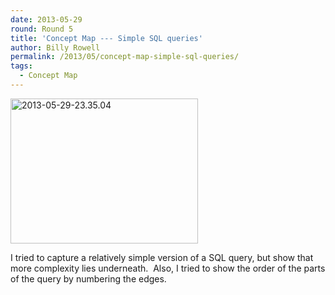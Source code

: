 ```yaml
---
date: 2013-05-29
round: Round 5
title: 'Concept Map --- Simple SQL queries'
author: Billy Rowell
permalink: /2013/05/concept-map-simple-sql-queries/
tags:
  - Concept Map
---
```

[<img class="alignnone size-medium wp-image-2947" alt="2013-05-29-23.35.04" src="http://files.software-carpentry.org/training-course/2013/05/2013-05-29-23.35.041-300x232.jpg" width="300" height="232" />][1]

I tried to capture a relatively simple version of a SQL query, but show that more complexity lies underneath.  Also, I tried to show the order of the parts of the query by numbering the edges.

&nbsp;

 [1]: http://files.software-carpentry.org/training-course/2013/05/2013-05-29-23.35.041.jpg
